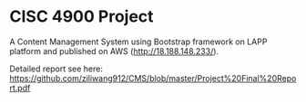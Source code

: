 # CISC 4900 Project
A Content Management System using Bootstrap framework on LAPP platform and published on AWS (http://18.188.148.233/).

Detailed report see here: https://github.com/ziliwang912/CMS/blob/master/Project%20Final%20Report.pdf
